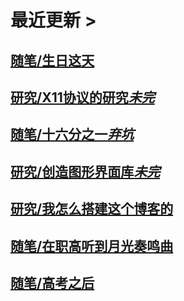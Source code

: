 # 最近更新 >

## [随笔/生日这天](essays/birthday)

## [研究/X11协议的研究*未完*](research/x11-protocol-reveals)

## [随笔/十六分之一*弃坑*](essays/one-sixteenth)

## [研究/创造图形界面库*未完*](research/creation-of-a-gui-toolkit)

## [研究/我怎么搭建这个博客的](research/how-i-built-this-blog)

## [随笔/在职高听到月光奏鸣曲](essays/sound-of-moonlight)

## [随笔/高考之后](essays/after-the-exam)

<script>
jQuery("div#disqus_thread").ready(function(){
    jQuery("div.col-md-3").remove();
    jQuery("div#disqus_thread").remove();
});
</script>